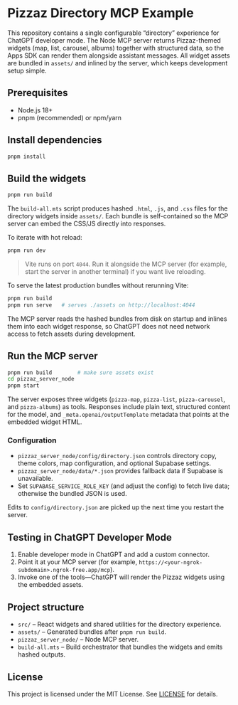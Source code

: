 # Pizzaz Directory MCP Example

This repository contains a single configurable “directory” experience for ChatGPT developer mode. The Node MCP server returns Pizzaz-themed widgets (map, list, carousel, albums) together with structured data, so the Apps SDK can render them alongside assistant messages. All widget assets are bundled in `assets/` and inlined by the server, which keeps development setup simple.

## Prerequisites

- Node.js 18+
- pnpm (recommended) or npm/yarn

## Install dependencies

```bash
pnpm install
```

## Build the widgets

```bash
pnpm run build
```

The `build-all.mts` script produces hashed `.html`, `.js`, and `.css` files for the directory widgets inside `assets/`. Each bundle is self-contained so the MCP server can embed the CSS/JS directly into responses.

To iterate with hot reload:

```bash
pnpm run dev
```

> Vite runs on port `4044`. Run it alongside the MCP server (for example, start the server in another terminal) if you want live reloading.

To serve the latest production bundles without rerunning Vite:

```bash
pnpm run build
pnpm run serve   # serves ./assets on http://localhost:4044
```

The MCP server reads the hashed bundles from disk on startup and inlines them into each widget response, so ChatGPT does not need network access to fetch assets during development.

## Run the MCP server

```bash
pnpm run build        # make sure assets exist
cd pizzaz_server_node
pnpm start
```

The server exposes three widgets (`pizza-map`, `pizza-list`, `pizza-carousel`, and `pizza-albums`) as tools. Responses include plain text, structured content for the model, and `_meta.openai/outputTemplate` metadata that points at the embedded widget HTML.

### Configuration

- `pizzaz_server_node/config/directory.json` controls directory copy, theme colors, map configuration, and optional Supabase settings.
- `pizzaz_server_node/data/*.json` provides fallback data if Supabase is unavailable.
- Set `SUPABASE_SERVICE_ROLE_KEY` (and adjust the config) to fetch live data; otherwise the bundled JSON is used.

Edits to `config/directory.json` are picked up the next time you restart the server.

## Testing in ChatGPT Developer Mode

1. Enable developer mode in ChatGPT and add a custom connector.
2. Point it at your MCP server (for example, `https://<your-ngrok-subdomain>.ngrok-free.app/mcp`).
3. Invoke one of the tools—ChatGPT will render the Pizzaz widgets using the embedded assets.

## Project structure

- `src/` – React widgets and shared utilities for the directory experience.
- `assets/` – Generated bundles after `pnpm run build`.
- `pizzaz_server_node/` – Node MCP server.
- `build-all.mts` – Build orchestrator that bundles the widgets and emits hashed outputs.

## License

This project is licensed under the MIT License. See [LICENSE](./LICENSE) for details.
